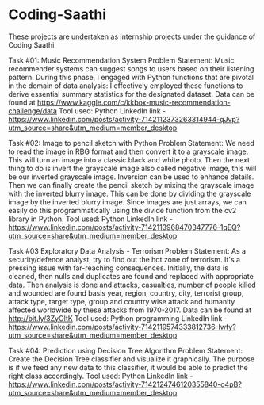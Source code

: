 # Coding-Saathi
These projects are undertaken as internship projects under the guidance of Coding Saathi

Task #01: Music Recommendation System
Problem Statement: Music recommender systems can suggest songs to users based on their listening pattern. 
During this phase, I engaged with Python functions that are pivotal in the domain of data analysis:
I effectively employed these functions to derive essential summary statistics for the designated dataset.
Data can be found at https://www.kaggle.com/c/kkbox-music-recommendation-challenge/data
Tool used: Python
LinkedIn link - https://www.linkedin.com/posts/activity-7142112373263314944-qJvp?utm_source=share&utm_medium=member_desktop

Task #02: Image to pencil sketch with Python
Problem Statement: 
We need to read the image in RBG format and then convert it to a grayscale image. This will turn an image into a classic black and white photo. Then the next thing to do is invert the grayscale image also called negative image, this will be our inverted grayscale image. Inversion can be used to enhance details. Then we can finally create the pencil sketch by mixing the grayscale image with the inverted blurry image. This can be done by dividing the grayscale image by the inverted blurry image. Since images are just arrays, we can easily do this programmatically using the divide function from the cv2 library in Python.
Tool used: Python
LinkedIn link - https://www.linkedin.com/posts/activity-7142113968470347776-1qEQ?utm_source=share&utm_medium=member_desktop

Task #03 Exploratory Data Analysis - Terrorism
Problem Statement: As a security/defence analyst, try to find out the hot zone of terrorism. It's a pressing issue with far-reaching consequences. Initially, the data is cleaned, then nulls and duplicates are found and replaced with appropriate data. Then analysis is done and attacks, casualties, number of people killed and wounded are found basis year, region, country, city, terrorist group, attack type, target type, group and country wise attack and humanity affected worldwide by these attacks from 1970-2017.
Data can be found at http://bit.ly/3ZyOltK
Tool used: Python programming
LinkedIn link - https://www.linkedin.com/posts/activity-7142119574333812736-Iwfy?utm_source=share&utm_medium=member_desktop

Task #04: Prediction using Decision Tree Algorithm
Problem Statement: 
Create the Decision Tree classifier and visualize it graphically. 
The purpose is if we feed any new data to this classifier, it would be able to predict the right class accordingly. 
Tool used: Python
LinkedIn link - https://www.linkedin.com/posts/activity-7142124746120355840-o4pB?utm_source=share&utm_medium=member_desktop

